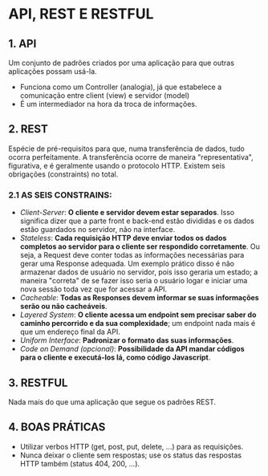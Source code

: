 # API, REST E RESTFUL

## 1. API

Um conjunto de padrões criados por uma aplicação para que outras aplicações possam usá-la.

- Funciona como um Controller (analogia), já que estabelece a comunicação entre client (view) e servidor (model)
- É um intermediador na hora da troca de informações.

## 2. REST

Espécie de pré-requisitos para que, numa transferência de dados, tudo ocorra perfeitamente. A transferência
ocorre de maneira "representativa", figurativa, e é geralmente usando o protocolo HTTP.
Existem seis obrigações (constraints) no total.

### 2.1 AS SEIS CONSTRAINS:

- _Client-Server_: **O cliente e servidor devem estar separados**. Isso significa dizer que a parte front e back-end estão divididas e os dados estão guardados no servidor, não na interface.
- _Stateless_: **Cada requisição HTTP deve enviar todos os dados completos ao servidor para o cliente ser respondido corretamente**. Ou seja, a Request deve conter todas as informações necessárias para gerar uma Response adequada. Um exemplo prático disso é não armazenar dados de usuário no servidor, pois isso geraria um estado; a maneira "correta" de se fazer isso seria o usuário logar e iniciar uma nova sessão toda vez que for acessar a API.
- _Cacheable_: **Todas as Responses devem informar se suas informações serão ou não cacheáveis**.
- _Layered System_: **O cliente acessa um endpoint sem precisar saber do caminho percorrido e da sua complexidade**; um endpoint nada mais é que um endereço final da API.
- _Uniform Interface_: **Padronizar o formato das suas informações**.
- _Code on Demand (opcional)_: **Possibilidade da API mandar códigos para o cliente e executá-los lá, como código Javascript**.

## 3. RESTFUL

Nada mais do que uma aplicação que segue os padrões REST.

## 4. BOAS PRÁTICAS

- Utilizar verbos HTTP (get, post, put, delete, ...) para as requisições.
- Nunca deixar o cliente sem respostas; use os status das respostas HTTP também (status 404, 200, ...).
